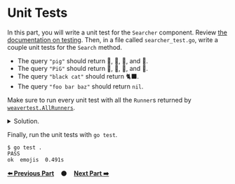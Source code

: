 # Unit Tests

In this part, you will write a unit test for the `Searcher` component. Review
[the documentation on testing][testing]. Then, in a file called
`searcher_test.go`, write a couple unit tests for the `Search` method.

- The query `"pig"` should return 🐖, 🐗, 🐷, and 🐽.
- The query `"PiG"` should return 🐖, 🐗, 🐷, and 🐽.
- The query `"black cat"` should return 🐈‍⬛.
- The query `"foo bar baz"` should return `nil`.

Make sure to run every unit test with all the `Runner`s returned by
[`weavertest.AllRunners`][AllRunners].

<details>
<summary>Solution.</summary>

https://github.com/ServiceWeaver/workshops/blob/62322cde0019ad7c3c02804590f342291aebccf2/03/searcher_test.go#L15-L51
</details>

Finally, run the unit tests with `go test`.

```
$ go test .
PASS
ok	emojis	0.491s
```

[**:arrow_left: Previous Part**](../02)
&nbsp;&nbsp;&nbsp;:black_circle:&nbsp;&nbsp;&nbsp;
[**Next Part :arrow_right:**](../04)

[testing]: https://serviceweaver.dev/docs.html#testing
[AllRunners]: https://pkg.go.dev/github.com/ServiceWeaver/weaver/weavertest#AllRunners
